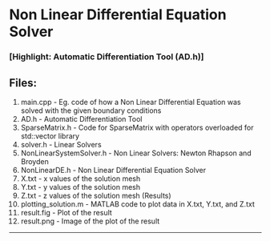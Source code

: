 # Non Linear Differential Equation Solver
### [Highlight: Automatic Differentiation Tool (AD.h)]

Files:
------
  1. main.cpp - Eg. code of how a Non Linear Differential Equation was solved with the given boundary conditions
  2. AD.h - Automatic Differentiation Tool
  3. SparseMatrix.h - Code for SparseMatrix with operators overloaded for std::vector library
  4. solver.h - Linear Solvers
  5. NonLinearSystemSolver.h - Non Linear Solvers: Newton Rhapson and Broyden
  6. NonLinearDE.h - Non Linear Differential Equation Solver
  7. X.txt - x values of the solution mesh
  8. Y.txt - y values of the solution mesh
  9. Z.txt - z values of the solution mesh (Results)
  10. plotting_solution.m - MATLAB code to plot data in X.txt, Y.txt, and Z.txt
  11. result.fig - Plot of the result
  12. result.png - Image of the plot of the result
  
---
